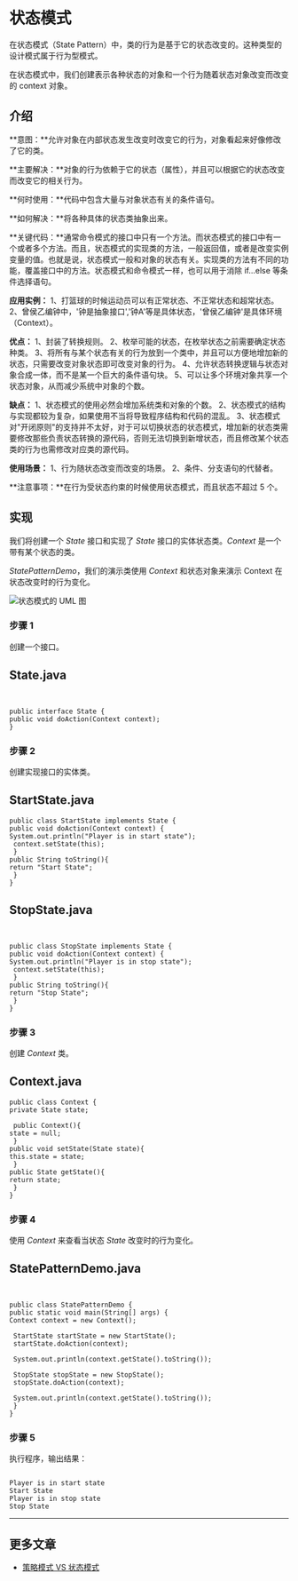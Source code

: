 # 状态模式


在状态模式（State Pattern）中，类的行为是基于它的状态改变的。这种类型的设计模式属于行为型模式。


在状态模式中，我们创建表示各种状态的对象和一个行为随着状态对象改变而改变的 context 对象。


## 介绍


**意图：**允许对象在内部状态发生改变时改变它的行为，对象看起来好像修改了它的类。


**主要解决：**对象的行为依赖于它的状态（属性），并且可以根据它的状态改变而改变它的相关行为。


**何时使用：**代码中包含大量与对象状态有关的条件语句。


**如何解决：**将各种具体的状态类抽象出来。


**关键代码：**通常命令模式的接口中只有一个方法。而状态模式的接口中有一个或者多个方法。而且，状态模式的实现类的方法，一般返回值，或者是改变实例变量的值。也就是说，状态模式一般和对象的状态有关。实现类的方法有不同的功能，覆盖接口中的方法。状态模式和命令模式一样，也可以用于消除 if...else 等条件选择语句。


**应用实例：**
1、打篮球的时候运动员可以有正常状态、不正常状态和超常状态。
2、曾侯乙编钟中，'钟是抽象接口','钟A'等是具体状态，'曾侯乙编钟'是具体环境（Context）。


**优点：**
1、封装了转换规则。 
2、枚举可能的状态，在枚举状态之前需要确定状态种类。
3、将所有与某个状态有关的行为放到一个类中，并且可以方便地增加新的状态，只需要改变对象状态即可改变对象的行为。
4、允许状态转换逻辑与状态对象合成一体，而不是某一个巨大的条件语句块。
5、可以让多个环境对象共享一个状态对象，从而减少系统中对象的个数。



**缺点：**
1、状态模式的使用必然会增加系统类和对象的个数。 
2、状态模式的结构与实现都较为复杂，如果使用不当将导致程序结构和代码的混乱。
3、状态模式对"开闭原则"的支持并不太好，对于可以切换状态的状态模式，增加新的状态类需要修改那些负责状态转换的源代码，否则无法切换到新增状态，而且修改某个状态类的行为也需修改对应类的源代码。



**使用场景：**
1、行为随状态改变而改变的场景。
2、条件、分支语句的代替者。


**注意事项：**在行为受状态约束的时候使用状态模式，而且状态不超过 5 个。


## 实现


我们将创建一个 *State* 接口和实现了 *State* 接口的实体状态类。*Context* 是一个带有某个状态的类。


*StatePatternDemo*，我们的演示类使用 *Context* 和状态对象来演示 Context 在状态改变时的行为变化。


![状态模式的 UML 图](//www.runoob.com/wp-content/uploads/2014/08/state_pattern_uml_diagram.png)
### 步骤 1


创建一个接口。



## State.java

```


public interface State {
public void doAction(Context context);
}
```



### 步骤 2


创建实现接口的实体类。



## StartState.java



```
public class StartState implements State {
public void doAction(Context context) {
System.out.println("Player is in start state");
 context.setState(this); 
 }
public String toString(){
return "Start State";
 }
}
```




## StopState.java

```


public class StopState implements State {
public void doAction(Context context) {
System.out.println("Player is in stop state");
 context.setState(this); 
 }
public String toString(){
return "Stop State";
 }
}
```



### 步骤 3


创建 *Context* 类。



## Context.java



```
public class Context {
private State state;

 public Context(){
state = null;
 }
public void setState(State state){
this.state = state; 
 }
public State getState(){
return state;
 }
}
```



### 步骤 4


使用 *Context* 来查看当状态 *State* 改变时的行为变化。



## StatePatternDemo.java

```


public class StatePatternDemo {
public static void main(String[] args) {
Context context = new Context();

 StartState startState = new StartState();
 startState.doAction(context);

 System.out.println(context.getState().toString());

 StopState stopState = new StopState();
 stopState.doAction(context);

 System.out.println(context.getState().toString());
 }
}
```



### 步骤 5


执行程序，输出结果：



```

Player is in start state
Start State
Player is in stop state
Stop State

```



---


## 更多文章


* [策略模式 VS 状态模式](https://www.runoob.com/w3cnote/state-vs-strategy.html)

 